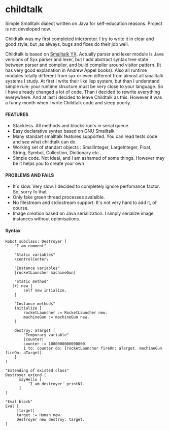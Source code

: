 childtalk
==========

Simple Smalltalk dialect written on Java for self-education reasons.
Project is not developed now.

Childtalk was my first completed interpreter. I try to write it in clear and good style, but ,as always, bugs and fixes do their job well.

Childtalk is based on <a href = 'http://code.google.com/p/syx/'>Smalltalk YX</a>.
Actually parser and lexer module is Java versions of Syx parser and lexer, but I add abstract syntax tree state between parser and compiler,
and build compiler around visitor pattern. (It has very good explanation in  Andrew Appel books). Also all runtime modules totally different from syx or even different from almost all smalltalk systems I study. At first I write their like lisp system, but than I understand simple rule: your runtime structure must be very close to your language. So I have already changed a lot of code. Than i decided to rewrite everything everywhere. And at last i decided to leave Childtalk as this. However it was a funny month when I write Childtalk code and sleep poorly.

<h4>FEATURES</h4>
<ul>
<li> Stackless. All methods and blocks run`s in serial queue.</li>
<li> Easy declarative syntax based on GNU Smalltalk </li>
<li> Many standart smalltalk features supported. You can read tests code and see what childtalk can do.</li>
<li> Working set of standart objects : SmallInteger, LargeInteger, Float, String, Symbol, Collection, Dictionary etc...
<li> Simple code. Not ideal, and I am ashamed of some things. However may be it helps you to create your own</li>
</ul>

<h4>PROBLEMS AND FAILS</h4>
<ul>
<li> It`s slow. Very slow. I decided to completely ignore perfomance factor. So, sorry fo that </li>
<li> Only fake green thread processes avalaible.</li>
<li> No filestream and stdiostream support. It`s not very hard to add it, of course. </li>
<li> Image creation based on Java serialization. I simply serialize image instances without optimisations.</li> 
</ul>

<h4>Syntax</h4>

```
Robot subclass: Destroyer [
    "I am comment"
    
    "Static variables"
    \controlCenter\

    "Instance variables"
    |rocketLauncher machineGun|
    
    "Static method"
   (+) new [
        self new intialize.
    ]

    "Instance methods"
    initialize [
    	rocketLauncher := RocketLauncher new.
        machineGun := machineGun new.
    ]

    destroy: aTarget [
    	"Temporary variable"
    	|counter|
        counter := 1000000000000000.
        1 to: counter do: [rocketLauncher fireOn: aTarget. machineGun fireOn: aTarget].
    ]
]

"Extending of existed class"
Destroyer extend [
      sayHello [
          'I am destroyer' printNl.
      ]
]

"Eval block"
Eval [
     |target|
     target := Human new.
     Destroyer new destroy: target.
]
```
